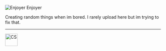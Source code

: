 ![Enjoyer](https://img.shields.io/badge/Porn-Hub-orange) Enjoyer

Creating random things when im bored. I rarely upload here but im trying to fix that.

---
<p>
<img src="https://cdn.jsdelivr.net/npm/simple-icons@3.13.0/icons/counter-strike.svg" title = CS width="40" height="40"/>
</p>
